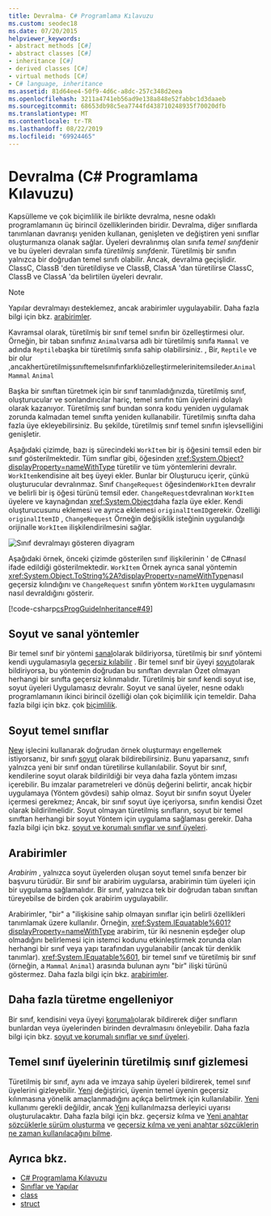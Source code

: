 ```yaml
---
title: Devralma- C# Programlama Kılavuzu
ms.custom: seodec18
ms.date: 07/20/2015
helpviewer_keywords:
- abstract methods [C#]
- abstract classes [C#]
- inheritance [C#]
- derived classes [C#]
- virtual methods [C#]
- C# language, inheritance
ms.assetid: 81d64ee4-50f9-4d6c-a8dc-257c348d2eea
ms.openlocfilehash: 3211a4741eb56ad9e138a848e52fabbc1d3daaeb
ms.sourcegitcommit: 68653db98c5ea7744fd438710248935f70020dfb
ms.translationtype: MT
ms.contentlocale: tr-TR
ms.lasthandoff: 08/22/2019
ms.locfileid: "69924465"
---
```

# <a name="inheritance-c-programming-guide"></a>Devralma (C# Programlama Kılavuzu)

Kapsülleme ve çok biçimlilik ile birlikte devralma, nesne odaklı programlamanın üç birincil özelliklerinden biridir. Devralma, diğer sınıflarda tanımlanan davranışı yeniden kullanan, genişleten ve değiştiren yeni sınıflar oluşturmanıza olanak sağlar. Üyeleri devralınmış olan sınıfa *temel sınıf*denir ve bu üyeleri devralan sınıfa *türetilmiş sınıf*denir. Türetilmiş bir sınıfın yalnızca bir doğrudan temel sınıfı olabilir. Ancak, devralma geçişlidir. ClassC, ClassB 'den türetildiyse ve ClassB, ClassA 'dan türetilirse ClassC, ClassB ve ClassA 'da belirtilen üyeleri devralır.  
  
> [!NOTE]
> Yapılar devralmayı desteklemez, ancak arabirimler uygulayabilir. Daha fazla bilgi için bkz. [arabirimler](../interfaces/index.md).  
  
 Kavramsal olarak, türetilmiş bir sınıf temel sınıfın bir özelleştirmesi olur. Örneğin, bir taban sınıfınız `Animal`varsa adlı bir türetilmiş sınıfa `Mammal` ve adında `Reptile`başka bir türetilmiş sınıfa sahip olabilirsiniz. , Bir, `Reptile` ve bir olur ,ancakhertüretilmişsınıftemelsınıfınfarklıözelleştirmelerinitemsileder.`Animal` `Mammal` `Animal`  
  
 Başka bir sınıftan türetmek için bir sınıf tanımladığınızda, türetilmiş sınıf, oluşturucular ve sonlandırıcılar hariç, temel sınıfın tüm üyelerini dolaylı olarak kazanıyor. Türetilmiş sınıf bundan sonra kodu yeniden uygulamak zorunda kalmadan temel sınıfta yeniden kullanabilir. Türetilmiş sınıfta daha fazla üye ekleyebilirsiniz. Bu şekilde, türetilmiş sınıf temel sınıfın işlevselliğini genişletir.  
  
 Aşağıdaki çizimde, bazı iş sürecindeki `WorkItem` bir iş öğesini temsil eden bir sınıf gösterilmektedir. Tüm sınıflar gibi, öğesinden <xref:System.Object?displayProperty=nameWithType> türetilir ve tüm yöntemlerini devralır. `WorkItem`kendisine ait beş üyeyi ekler. Bunlar bir Oluşturucu içerir, çünkü oluşturucular devralınmaz. Sınıf `ChangeRequest` öğesinden`WorkItem` devralır ve belirli bir iş öğesi türünü temsil eder. `ChangeRequest`devralınan `WorkItem` üyelere ve kaynağından <xref:System.Object>daha fazla üye ekler. Kendi oluşturucusunu eklemesi ve ayrıca eklemesi `originalItemID`gerekir. Özelliği `originalItemID` , `ChangeRequest` Örneğin değişiklik isteğinin uygulandığı orijinalle `WorkItem` ilişkilendirilmesini sağlar.  
  
 ![Sınıf devralmayı gösteren diyagram](./media/inheritance/class-inheritance-diagram.png)  
  
 Aşağıdaki örnek, önceki çizimde gösterilen sınıf ilişkilerinin ' de C#nasıl ifade edildiği gösterilmektedir. `WorkItem` Örnek ayrıca sanal yöntemin <xref:System.Object.ToString%2A?displayProperty=nameWithType>nasıl geçersiz kılındığını ve `ChangeRequest` sınıfın yöntem `WorkItem` uygulamasını nasıl devraldığını gösterir.  
  
 [!code-csharp[csProgGuideInheritance#49](~/samples/snippets/csharp/VS_Snippets_VBCSharp/csProgGuideInheritance/CS/Inheritance.cs#49)]  
  
## <a name="abstract-and-virtual-methods"></a>Soyut ve sanal yöntemler  
 Bir temel sınıf bir yöntemi [sanal](../../language-reference/keywords/virtual.md)olarak bildiriyorsa, türetilmiş bir sınıf yöntemi kendi uygulamasıyla [geçersiz kılabilir](../../language-reference/keywords/override.md) . Bir temel sınıf bir üyeyi [soyut](../../language-reference/keywords/abstract.md)olarak bildiriyorsa, bu yöntemin doğrudan bu sınıftan devralan Özet olmayan herhangi bir sınıfta geçersiz kılınmalıdır. Türetilmiş bir sınıf kendi soyut ise, soyut üyeleri Uygulamasız devralır. Soyut ve sanal üyeler, nesne odaklı programlamanın ikinci birincil özelliği olan çok biçimlilik için temeldir. Daha fazla bilgi için bkz. çok [biçimlilik](./polymorphism.md).  
  
## <a name="abstract-base-classes"></a>Soyut temel sınıflar  
 [New](../../language-reference/operators/new-operator.md) işlecini kullanarak doğrudan örnek oluşturmayı engellemek istiyorsanız, bir sınıfı [soyut](../../language-reference/keywords/abstract.md) olarak bildirebilirsiniz. Bunu yaparsanız, sınıfı yalnızca yeni bir sınıf ondan türetilirse kullanılabilir. Soyut bir sınıf, kendilerine soyut olarak bildirildiği bir veya daha fazla yöntem imzası içerebilir. Bu imzalar parametreleri ve dönüş değerini belirtir, ancak hiçbir uygulamaya (Yöntem gövdesi) sahip olmaz. Soyut bir sınıfın soyut Üyeler içermesi gerekmez; Ancak, bir sınıf soyut üye içeriyorsa, sınıfın kendisi Özet olarak bildirilmelidir. Soyut olmayan türetilmiş sınıfların, soyut bir temel sınıftan herhangi bir soyut Yöntem için uygulama sağlaması gerekir. Daha fazla bilgi için bkz. [soyut ve korumalı sınıflar ve sınıf üyeleri](./abstract-and-sealed-classes-and-class-members.md).  
  
## <a name="interfaces"></a>Arabirimler  
 *Arabirim* , yalnızca soyut üyelerden oluşan soyut temel sınıfa benzer bir başvuru türüdür. Bir sınıf bir arabirim uygularsa, arabirimin tüm üyeleri için bir uygulama sağlamalıdır. Bir sınıf, yalnızca tek bir doğrudan taban sınıftan türeyebilse de birden çok arabirim uygulayabilir.  
  
 Arabirimler, "bir" a "ilişkisine sahip olmayan sınıflar için belirli özellikleri tanımlamak üzere kullanılır. Örneğin, <xref:System.IEquatable%601?displayProperty=nameWithType> arabirim, tür iki nesnenin eşdeğer olup olmadığını belirlemesi için istemci kodunu etkinleştirmek zorunda olan herhangi bir sınıf veya yapı tarafından uygulanabilir (ancak tür denklik tanımlar). <xref:System.IEquatable%601>, bir temel sınıf ve türetilmiş bir sınıf (örneğin, a `Mammal` `Animal`) arasında bulunan aynı "bir" ilişki türünü göstermez. Daha fazla bilgi için bkz. [arabirimler](../interfaces/index.md).  
  
## <a name="preventing-further-derivation"></a>Daha fazla türetme engelleniyor  
 Bir sınıf, kendisini veya üyeyi [korumalı](../../language-reference/keywords/sealed.md)olarak bildirerek diğer sınıfların bunlardan veya üyelerinden birinden devralmasını önleyebilir. Daha fazla bilgi için bkz. [soyut ve korumalı sınıflar ve sınıf üyeleri](./abstract-and-sealed-classes-and-class-members.md).  
  
## <a name="derived-class-hiding-of-base-class-members"></a>Temel sınıf üyelerinin türetilmiş sınıf gizlemesi  
 Türetilmiş bir sınıf, aynı ada ve imzaya sahip üyeleri bildirerek, temel sınıf üyelerini gizleyebilir. [Yeni](../../language-reference/keywords/new-modifier.md) değiştirici, üyenin temel üyenin geçersiz kılınmasına yönelik amaçlanmadığını açıkça belirtmek için kullanılabilir. [Yeni](../../language-reference/keywords/new-modifier.md) kullanımı gerekli değildir, ancak [Yeni](../../language-reference/keywords/new-modifier.md) kullanılmazsa derleyici uyarısı oluşturulacaktır. Daha fazla bilgi için bkz. geçersiz kılma ve [Yeni anahtar sözcüklerle sürüm oluşturma](./versioning-with-the-override-and-new-keywords.md) ve [geçersiz kılma ve yeni anahtar sözcüklerin ne zaman kullanılacağını bilme](./knowing-when-to-use-override-and-new-keywords.md).  
  
## <a name="see-also"></a>Ayrıca bkz.

- [C# Programlama Kılavuzu](../index.md)
- [Sınıflar ve Yapılar](./index.md)
- [class](../../language-reference/keywords/class.md)
- [struct](../../language-reference/keywords/struct.md)
